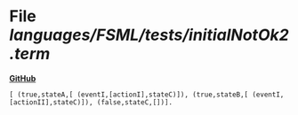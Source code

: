 # File _languages/FSML/tests/initialNotOk2.term_
**[GitHub](https://github.com/softlang/yas/blob/master/languages/FSML/tests/initialNotOk2.term)**
```
[ (true,stateA,[ (eventI,[actionI],stateC)]), (true,stateB,[ (eventI,[actionII],stateC)]), (false,stateC,[])].
```
